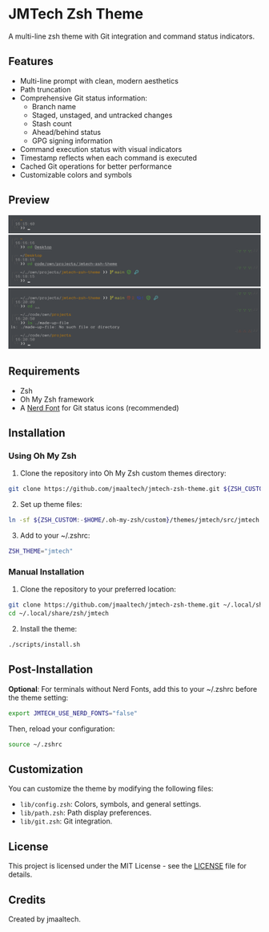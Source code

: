 # JMTech Zsh Theme

A multi-line zsh theme with Git integration and command status indicators.

## Features

- Multi-line prompt with clean, modern aesthetics
- Path truncation
- Comprehensive Git status information:
  - Branch name
  - Staged, unstaged, and untracked changes
  - Stash count
  - Ahead/behind status
  - GPG signing information
- Command execution status with visual indicators
- Timestamp reflects when each command is executed
- Cached Git operations for better performance
- Customizable colors and symbols

## Preview

![JMTech Zsh Theme Screenshot 1](docs/screenshots/jmtech-zsh-theme-1.png)
![JMTech Zsh Theme Screenshot 2](docs/screenshots/jmtech-zsh-theme-2.png)
![JMTech Zsh Theme Screenshot 3](docs/screenshots/jmtech-zsh-theme-3.png)

## Requirements

- Zsh
- Oh My Zsh framework
- A [Nerd Font](https://www.nerdfonts.com/) for Git status icons (recommended)

## Installation

### Using Oh My Zsh

1. Clone the repository into Oh My Zsh custom themes directory:
```bash
git clone https://github.com/jmaaltech/jmtech-zsh-theme.git ${ZSH_CUSTOM:-$HOME/.oh-my-zsh/custom}/themes/jmtech
```

2. Set up theme files:
```bash
ln -sf ${ZSH_CUSTOM:-$HOME/.oh-my-zsh/custom}/themes/jmtech/src/jmtech.zsh-theme ${ZSH_CUSTOM:-$HOME/.oh-my-zsh/custom}/themes/
```

3. Add to your ~/.zshrc:
```bash
ZSH_THEME="jmtech"
```

### Manual Installation

1. Clone the repository to your preferred location:
```bash
git clone https://github.com/jmaaltech/jmtech-zsh-theme.git ~/.local/share/zsh/jmtech
cd ~/.local/share/zsh/jmtech
```

2. Install the theme:
```bash
./scripts/install.sh
```

## Post-Installation

**Optional**: For terminals without Nerd Fonts, add this to your ~/.zshrc before the theme setting:
```bash
export JMTECH_USE_NERD_FONTS="false"
```

Then, reload your configuration:
```bash
source ~/.zshrc
```

## Customization

You can customize the theme by modifying the following files:

- `lib/config.zsh`: Colors, symbols, and general settings.
- `lib/path.zsh`: Path display preferences.
- `lib/git.zsh`: Git integration.

## License

This project is licensed under the MIT License - see the [LICENSE](LICENSE) file for details.

## Credits

Created by jmaaltech.